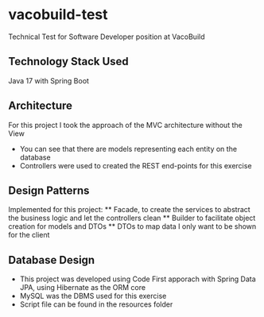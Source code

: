# vacobuild-test
Technical Test for Software Developer position at VacoBuild

## Technology Stack Used
Java 17 with Spring Boot

## Architecture
For this project I took the approach of the MVC architecture without the View
* You can see that there are models representing each entity on the database
* Controllers were used to created the REST end-points for this exercise

## Design Patterns
Implemented for this project:
** Facade, to create the services to abstract the business logic and let the controllers clean
** Builder to facilitate object creation for models and DTOs
** DTOs to map data I only want to be shown for the client

## Database Design
* This project was developed using Code First apporach with Spring Data JPA, using Hibernate as the ORM core
* MySQL was the DBMS used for this exercise
* Script file can be found in the resources folder

